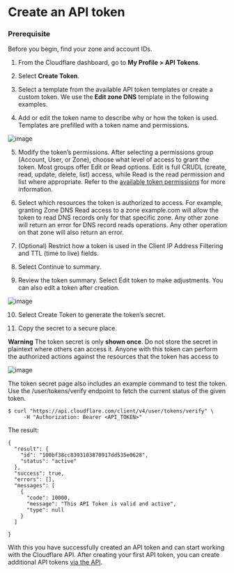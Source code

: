 # Create an API token
### Prerequisite
Before you begin, find your zone and account IDs.

1. From the Cloudflare dashboard, go to **My Profile > API Tokens**.

2. Select **Create Token**.

3. Select a template from the available API token templates or create a custom token. We use the **Edit zone DNS** template in the following examples.

4. Add or edit the token name to describe why or how the token is used. Templates are prefilled with a token name and permissions.

![image](https://user-images.githubusercontent.com/58112539/195732665-4b50ce35-2cad-4b14-b78e-2234ed961582.png)

5. Modify the token’s permissions. After selecting a permissions group (Account, User, or Zone), choose what level of access to grant the token. Most groups offer Edit or Read options. Edit is full CRUDL (create, read, update, delete, list) access, while Read is the read permission and list where appropriate. Refer to the [available token permissions](https://developers.cloudflare.com/api/reference/permissions/) for more information.

6. Select which resources the token is authorized to access. For example, granting Zone DNS Read access to a zone example.com will allow the token to read DNS records only for that specific zone. Any other zone will return an error for DNS record reads operations. Any other operation on that zone will also return an error.

7. (Optional) Restrict how a token is used in the Client IP Address Filtering and TTL (time to live) fields.

8. Select Continue to summary.

9. Review the token summary. Select Edit token to make adjustments. You can also edit a token after creation.

![image](https://user-images.githubusercontent.com/58112539/195732695-4ea984e4-952a-4416-9cd1-862dfdcf6f8d.png)

10. Select Create Token to generate the token’s secret.

11. Copy the secret to a secure place.

**Warning**
The token secret is only **shown once**. Do not store the secret in plaintext where others can access it. Anyone with this token can perform the authorized actions against the resources that the token has access to

![image](https://user-images.githubusercontent.com/58112539/195732163-4b4777e8-024e-4674-b03e-b5fb808603c7.png)

The token secret page also includes an example command to test the token. Use the /user/tokens/verify endpoint to fetch the current status of the given token.

``` 
$ curl "https://api.cloudflare.com/client/v4/user/tokens/verify" \
     -H "Authorization: Bearer <API_TOKEN>" 
```
The result:

``` 
{
  "result": {
    "id": "100bf38cc8393103870917dd535e0628",
    "status": "active"
  },
  "success": true,
  "errors": [],
  "messages": [
    {
      "code": 10000,
      "message": "This API Token is valid and active",
      "type": null
    }
  ]

}
```

With this you have successfully created an API token and can start working with the Cloudflare API. After creating your first API token, you can create additional API tokens [via the API](https://developers.cloudflare.com/api/how-to/create-via-api/).

